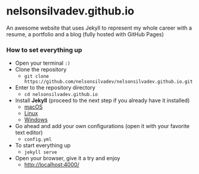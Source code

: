 # nelsonsilvadev.github.io

An awesome website that uses Jekyll to represent my whole career with a resume, a portfolio and a blog (fully hosted with GitHub Pages)

### How to set everything up

- Open your terminal `:)`
- Clone the repository
  - `git clone https://github.com/nelsonsilvadev/nelsonsilvadev.github.io.git`
- Enter to the repository directory
  - `cd nelsonsilvadev.github.io`
- Install **Jekyll** (proceed to the next step if you already have it installed)
  - [macOS](https://jekyllrb.com/docs/installation/macos/)
  - [Linux](https://jekyllrb.com/docs/installation/other-linux)
  - [Windows](https://jekyllrb.com/docs/installation/windows/)
- Go ahead and add your own configurations (open it with your favorite text editor)
  - `config.yml`
- To start everything up
  - `jekyll serve`
- Open your browser, give it a try and enjoy
  - [http://localhost:4000/](http://localhost:4000/)
